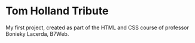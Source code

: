 # Tom Holland Tribute

My first project, created as part of the HTML and CSS course of professor Bonieky Lacerda, B7Web.

